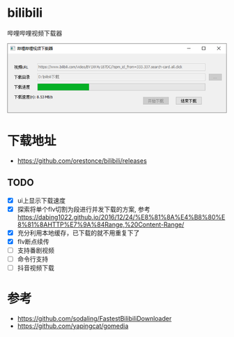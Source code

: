 # bilibili
哔哩哔哩视频下载器

![screenshot.png](image/screenshot.png)

# 下载地址
* https://github.com/orestonce/bilibili/releases


## TODO
* [x] ui上显示下载速度
* [x] 探索将单个flv切割为段进行并发下载的方案, 参考 https://dabing1022.github.io/2016/12/24/%E8%81%8A%E4%B8%80%E8%81%8AHTTP%E7%9A%84Range,%20Content-Range/
* [x] 充分利用本地缓存，已下载的就不用重复下了
* [x] flv断点续传
* [ ] 支持番剧视频
* [ ] 命令行支持
* [ ] 抖音视频下载

# 参考
* https://github.com/sodaling/FastestBilibiliDownloader
* https://github.com/yapingcat/gomedia
